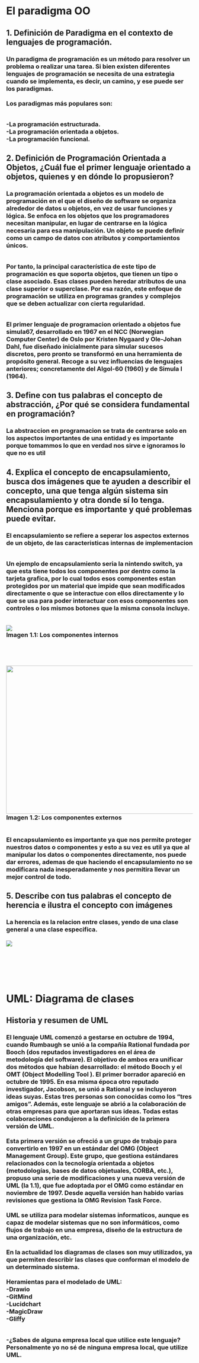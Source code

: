 # El paradigma OO
 
<h2>1. Definición de Paradigma en el contexto de lenguajes de programación. </h2>

<h3>Un paradigma de programación es un método para resolver un problema o realizar una tarea. Si bien existen diferentes lenguajes de programación se necesita de una estrategia cuando se implementa, es decir, un camino, y ese puede ser los paradigmas.
<br><br>
Los paradigmas más populares son:

<br>-La programación estructurada.
<br>-La programación orientada a objetos.
<br>-La programación funcional.

</h3>

<h2>2. Definición de Programación Orientada a Objetos, ¿Cuál fue el primer lenguaje
orientado a objetos, quienes y en dónde lo propusieron?</h2>

<h3>
La programación orientada a objetos es un modelo de programación en el que el diseño de software se organiza alrededor de datos u objetos, en vez de usar funciones y lógica. Se enfoca en los objetos que los programadores necesitan manipular, en lugar de centrarse en la lógica necesaria para esa manipulación. Un objeto se puede definir como un campo de datos con atributos y comportamientos únicos.

<br>Por tanto, la principal característica de este tipo de programación es que soporta objetos, que tienen un tipo o clase asociado. Esas clases pueden heredar atributos de una clase superior o superclase. Por esa razón, este enfoque de programación se utiliza en programas grandes y complejos que se deben actualizar con cierta regularidad.

<br>El primer lenguaje de programacion orientado a objetos fue simula67, desarrollado en 1967 en el NCC (Norwegian Computer Center) de Oslo por Kristen Nygaard y Ole-Johan Dahl,  fue diseñado inicialmente para simular sucesos discretos, pero pronto se transformó en una herramienta de propósito general.  Recoge a su vez influencias de lenguajes anteriores; concretamente del Algol-60 (1960) y de Simula I (1964).

</h3>

<h2>3. Define con tus palabras el concepto de abstracción, ¿Por qué se considera
fundamental en programación?
</h2>

<h3>La abstraccion en programacion se trata de centrarse solo en los aspectos importantes de una entidad y es importante porque tomammos lo que en verdad nos sirve e ignoramos lo que no es util
<h3>

<h2>4. Explica el concepto de encapsulamiento, busca dos imágenes que te ayuden a
describir el concepto, una que tenga algún sistema sin encapsulamiento y otra
donde sí lo tenga. Menciona porque es importante y qué problemas puede evitar.
</h2>

<h3>El encapsulamiento se refiere a seperar los aspectos externos de un objeto, de las caracteristicas internas de implementacion

<br>Un ejemplo de encapsulamiento seria la nintendo switch, ya que esta tiene todos los componentes por dentro como la tarjeta grafica, por lo cual todos esos componentes estan protegidos por un material que impide que sean modificados directamente o que se interactue con ellos directamente y lo que se usa para poder interactuar con esos componentes son controles o los mismos botones que la misma consola incluye.

<br>
<img src= "https://elchapuzasinformatico.com/wp-content/uploads/2017/02/Nintendo-Switch-Interior.jpg">
<br>
Imagen 1.1: Los componentes internos

<br><br>

<img src= "https://elektra.vtexassets.com/arquivos/ids/3166610/image-14a2f310d2ef44569c07e40e572ec941.jpg?v=637635970774600000" width="800" height="400"><br>
Imagen 1.2: Los componentes externos
<br>
<br><br>
El encapsulamiento es importante ya que nos permite proteger nuestros datos o componentes y esto a su vez es util ya que al manipular los datos o componentes directamente, nos puede dar errores, ademas de que haciendo el encapsulamiento no se modificara nada inesperadamente y nos permitira llevar un mejor control de todo.

</h3>

<h2>5. Describe con tus palabras el concepto de herencia e ilustra el concepto con
imágenes</h2>

<h3>
La herencia es la relacion entre clases, yendo de una clase general a una clase especifica.
<br><br>
<img src = "https://jugnicaragua.org/wp-content/uploads/2019/11/herencia.png">
</h3>


<br><br><br><br>

# UML: Diagrama de clases 
<h2>Historia y resumen de UML</h2>
<H3>
El lenguaje UML comenzó a gestarse en octubre de 1994, cuando Rumbaugh se unió a la compañía Rational fundada por Booch (dos reputados investigadores en el área de metodología del software). El objetivo de ambos era unificar dos métodos que habían desarrollado: el método Booch y el OMT (Object Modelling Tool ). El primer borrador apareció en octubre de 1995. En esa misma época otro reputado investigador, Jacobson, se unió a Rational y se incluyeron ideas suyas. Estas tres personas son conocidas como los “tres amigos”. Además, este lenguaje se abrió a la colaboración de otras empresas para que aportaran sus ideas. Todas estas colaboraciones condujeron a la definición de la primera versión de UML.
<br><br>
Esta primera versión se ofreció a un grupo de trabajo para convertirlo en 1997 en un estándar del OMG (Object Management Group). Este grupo, que gestiona estándares relacionados con la tecnología orientada a objetos (metodologías, bases de datos objetuales, CORBA, etc.), propuso una serie de modificaciones y una nueva versión de UML (la 1.1), que fue adoptada por el OMG como estándar en noviembre de 1997. Desde aquella versión han habido varias revisiones que gestiona la OMG Revision Task Force. 
<br><br>
UML se utiliza para modelar sistemas informaticos, aunque es capaz de modelar sistemas que no son informáticos, como flujos de trabajo en una empresa, diseño de la estructura de una organización, etc.
<br><br>
En la actualidad los diagramas de clases son muy utilizados, ya que permiten describir las clases que conforman el modelo de un determinado sistema.
<br><br>
Heramientas para el modelado de UML:<br>
-Drawio<br>
-GitMind<br>
-Lucidchart<br>
-MagicDraw<br>
-Gliffy<br><br>

-¿Sabes de alguna empresa local que utilice este lenguaje? Personalmente yo no sé de ninguna empresa local, que utilize UML.

</H3>
